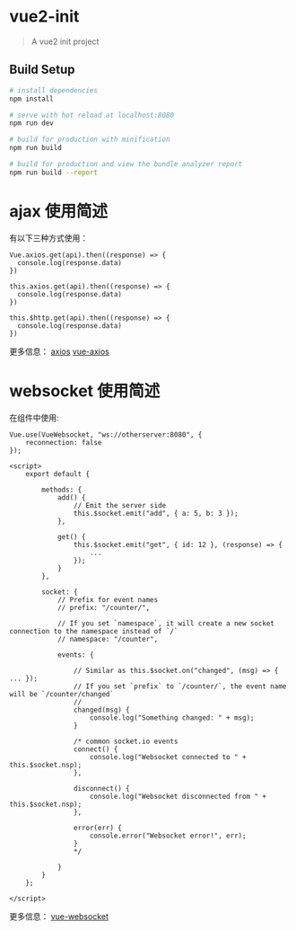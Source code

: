 # vue2-init

> A vue2 init project

## Build Setup

``` bash
# install dependencies
npm install

# serve with hot reload at localhost:8080
npm run dev

# build for production with minification
npm run build

# build for production and view the bundle analyzer report
npm run build --report
```


# ajax 使用简述

有以下三种方式使用：

```
Vue.axios.get(api).then((response) => {
  console.log(response.data)
})

this.axios.get(api).then((response) => {
  console.log(response.data)
})

this.$http.get(api).then((response) => {
  console.log(response.data)
})
```

更多信息：
[axios](https://github.com/mzabriskie/axios)
[vue-axios](https://github.com/imcvampire/vue-axios)


# websocket 使用简述

在组件中使用:

```
Vue.use(VueWebsocket, "ws://otherserver:8080", {
	reconnection: false
});
```

```
<script>
	export default {

		methods: {
			add() {
		  		// Emit the server side
		  		this.$socket.emit("add", { a: 5, b: 3 });
			},

			get() {
		  		this.$socket.emit("get", { id: 12 }, (response) => {
					...
				});
			}
		},

		socket: {
			// Prefix for event names
			// prefix: "/counter/",

			// If you set `namespace`, it will create a new socket connection to the namespace instead of `/`
			// namespace: "/counter",

			events: {

				// Similar as this.$socket.on("changed", (msg) => { ... });
				// If you set `prefix` to `/counter/`, the event name will be `/counter/changed`
				//
				changed(msg) {
					console.log("Something changed: " + msg);
				}

				/* common socket.io events
				connect() {
					console.log("Websocket connected to " + this.$socket.nsp);
				},

				disconnect() {
					console.log("Websocket disconnected from " + this.$socket.nsp);
				},

				error(err) {
					console.error("Websocket error!", err);
				}
				*/

			}
		}
	};

</script>
```

更多信息：
[vue-websocket](https://github.com/icebob/vue-websocket)
